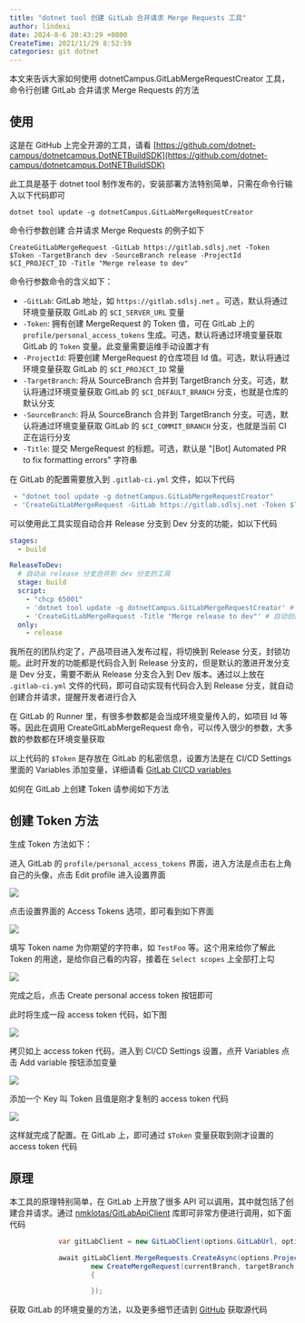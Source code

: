 ```yaml
---
title: "dotnet tool 创建 GitLab 合并请求 Merge Requests 工具"
author: lindexi
date: 2024-8-6 20:43:29 +0800
CreateTime: 2021/11/29 8:52:59
categories: git dotnet
---
```


本文来告诉大家如何使用 dotnetCampus.GitLabMergeRequestCreator 工具，命令行创建 GitLab 合并请求 Merge Requests 的方法

<!--more-->


<!-- CreateTime:2021/11/29 8:52:59 -->

<!-- 发布 -->

## 使用

这是在 GitHub 上完全开源的工具，请看 [https://github.com/dotnet-campus/dotnetcampus.DotNETBuildSDK](https://github.com/dotnet-campus/dotnetcampus.DotNETBuildSDK)

此工具是基于 dotnet tool 制作发布的，安装部署方法特别简单，只需在命令行输入以下代码即可

```
dotnet tool update -g dotnetCampus.GitLabMergeRequestCreator
```

命令行参数创建 合并请求 Merge Requests 的例子如下

```
CreateGitLabMergeRequest -GitLab https://gitlab.sdlsj.net -Token $Token -TargetBranch dev -SourceBranch release -ProjectId $CI_PROJECT_ID -Title "Merge release to dev"
```

命令行参数命令的含义如下：

- `-GitLab`: GitLab 地址，如 `https://gitlab.sdlsj.net` 。可选，默认将通过环境变量获取 GitLab 的 `$CI_SERVER_URL` 变量
- `-Token`: 拥有创建 MergeRequest 的 Token 值，可在 GitLab 上的 `profile/personal_access_tokens` 生成。可选，默认将通过环境变量获取 GitLab 的 `Token` 变量。此变量需要运维手动设置才有
- `-ProjectId`: 将要创建 MergeRequest 的仓库项目 Id 值。可选，默认将通过环境变量获取 GitLab 的 `$CI_PROJECT_ID` 常量
- `-TargetBranch`: 将从 SourceBranch 合并到 TargetBranch 分支。可选，默认将通过环境变量获取 GitLab 的 `$CI_DEFAULT_BRANCH` 分支，也就是仓库的默认分支
- `-SourceBranch`: 将从 SourceBranch 合并到 TargetBranch 分支。可选，默认将通过环境变量获取 GitLab 的 `$CI_COMMIT_BRANCH` 分支，也就是当前 CI 正在运行分支
- `-Title`: 提交 MergeRequest 的标题。可选，默认是 "[Bot] Automated PR to fix formatting errors" 字符串

在 GitLab 的配置需要放入到 `.gitlab-ci.yml` 文件，如以下代码

```yml
 - "dotnet tool update -g dotnetCampus.GitLabMergeRequestCreator"
 - 'CreateGitLabMergeRequest -GitLab https://gitlab.sdlsj.net -Token $Token -TargetBranch dev -SourceBranch release -ProjectId $CI_PROJECT_ID -Title "Merge release to dev"'
```

可以使用此工具实现自动合并 Release 分支到 Dev 分支的功能，如以下代码

```yml
stages:
  - build

ReleaseToDev:
  # 自动从 release 分支合并到 dev 分支的工具
  stage: build
  script:
    - "chcp 65001"
    - 'dotnet tool update -g dotnetCampus.GitLabMergeRequestCreator' # 安装或更新工具
    - 'CreateGitLabMergeRequest -Title "Merge release to dev"' # 自动创建合并 Release 分支到 Dev 分支
  only:
    - release
```

我所在的团队约定了，产品项目进入发布过程，将切换到 Release 分支，封锁功能。此时开发的功能都是代码合入到 Release 分支的，但是默认的激进开发分支是 Dev 分支，需要不断从 Release 分支合入到 Dev 版本。通过以上放在 `.gitlab-ci.yml` 文件的代码，即可自动实现有代码合入到 Release 分支，就自动创建合并请求，提醒开发者进行合入

在 GitLab 的 Runner 里，有很多参数都是会当成环境变量传入的，如项目 Id 等等。因此在调用 CreateGitLabMergeRequest 命令，可以传入很少的参数，大多数的参数都在环境变量获取

以上代码的 `$Token` 是存放在 GitLab 的私密信息，设置方法是在 CI/CD Settings 里面的 Variables 添加变量，详细请看 [GitLab CI/CD variables](https://docs.gitlab.com/ee/ci/variables/ )

如何在 GitLab 上创建 Token 请参阅如下方法

## 创建 Token 方法

生成 Token 方法如下：

进入 GitLab 的 `profile/personal_access_tokens` 界面，进入方法是点击右上角自己的头像，点击 Edit profile 进入设置界面

<!-- ![](image/dotnet tool 创建 GitLab 合并请求 Merge Requests 工具/dotnet tool 创建 GitLab 合并请求 Merge Requests 工具1.png) -->

![](http://cdn.lindexi.site/lindexi%2F202111301957157005.jpg)

点击设置界面的 Access Tokens 选项，即可看到如下界面

<!-- ![](image/dotnet tool 创建 GitLab 合并请求 Merge Requests 工具/dotnet tool 创建 GitLab 合并请求 Merge Requests 工具0.png) -->

![](http://cdn.lindexi.site/lindexi%2F202111301956303214.jpg)

填写 Token name 为你期望的字符串，如 `TestFoo` 等。这个用来给你了解此 Token 的用途，是给你自己看的内容，接着在 `Select scopes` 上全部打上勾

<!-- ![](image/dotnet tool 创建 GitLab 合并请求 Merge Requests 工具/dotnet tool 创建 GitLab 合并请求 Merge Requests 工具2.png) -->

![](http://cdn.lindexi.site/lindexi%2F2021113020041198.jpg)

完成之后，点击 Create personal access token 按钮即可

此时将生成一段 access token 代码，如下图

<!-- ![](image/dotnet tool 创建 GitLab 合并请求 Merge Requests 工具/dotnet tool 创建 GitLab 合并请求 Merge Requests 工具3.png) -->

![](http://cdn.lindexi.site/lindexi%2F2021113020193779.jpg)

拷贝如上 access token 代码，进入到 CI/CD Settings 设置，点开 Variables 点击 Add variable 按钮添加变量

<!-- ![](image/dotnet tool 创建 GitLab 合并请求 Merge Requests 工具/dotnet tool 创建 GitLab 合并请求 Merge Requests 工具5.png) -->

![](http://cdn.lindexi.site/lindexi%2F202111302010107347.jpg)

添加一个 Key 叫 Token 且值是刚才复制的 access token 代码

<!-- ![](image/dotnet tool 创建 GitLab 合并请求 Merge Requests 工具/dotnet tool 创建 GitLab 合并请求 Merge Requests 工具6.png) -->

![](http://cdn.lindexi.site/lindexi%2F202111302011426983.jpg)

这样就完成了配置。在 GitLab 上，即可通过 `$Token` 变量获取到刚才设置的 access token 代码

## 原理

本工具的原理特别简单，在 GitLab 上开放了很多 API 可以调用，其中就包括了创建合并请求。通过 [nmklotas/GitLabApiClient](https://github.com/nmklotas/GitLabApiClient ) 库即可非常方便进行调用，如下面代码

```csharp
            var gitLabClient = new GitLabClient(options.GitLabUrl, options.GitLabToken);

            await gitLabClient.MergeRequests.CreateAsync(options.ProjectId,
                    new CreateMergeRequest(currentBranch, targetBranch, title)
                    {

                    });
```

获取 GitLab 的环境变量的方法，以及更多细节还请到 [GitHub](https://github.com/dotnet-campus/dotnetcampus.DotNETBuildSDK) 获取源代码

